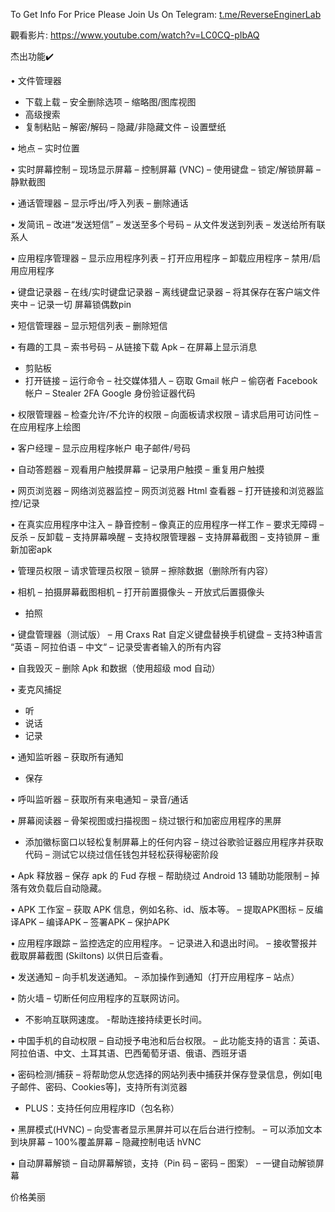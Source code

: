 To Get Info For Price Please Join Us On Telegram: [t.me/ReverseEnginerLab](https://t.me/ReverseEnginerLab)

觀看影片: https://www.youtube.com/watch?v=LC0CQ-pIbAQ

杰出功能✔️

• 文件管理器
- 下载上载
– 安全删除选项
– 缩略图/图库视图
- 高级搜索
- 复制粘贴
– 解密/解码
– 隐藏/非隐藏文件
– 设置壁纸

• 地点
– 实时位置

• 实时屏幕控制
– 现场显示屏幕
– 控制屏幕 (VNC)
– 使用键盘
– 锁定/解锁屏幕
– 静默截图

• 通话管理器
– 显示呼出/呼入列表
– 删除通话

• 发简讯
– 改进“发送短信”
– 发送至多个号码
– 从文件发送到列表
– 发送给所有联系人

• 应用程序管理器
– 显示应用程序列表
– 打开应用程序
– 卸载应用程序
– 禁用/启用应用程序

• 键盘记录器
– 在线/实时键盘记录器
– 离线键盘记录器
– 将其保存在客户端文件夹中
– 记录一切
屏幕锁偶数pin

• 短信管理器
– 显示短信列表
– 删除短信

• 有趣的工具
– 索书号码
– 从链接下载 Apk
– 在屏幕上显示消息
- 剪贴板
- 打开链接
– 运行命令
– 社交媒体猎人
– 窃取 Gmail 帐户
– 偷窃者 Facebook 帐户
– Stealer 2FA Google 身份验证器代码

• 权限管理器
– 检查允许/不允许的权限
– 向面板请求权限
– 请求启用可访问性
– 在应用程序上绘图

• 客户经理
– 显示应用程序帐户
电子邮件/号码

• 自动答题器
– 观看用户触摸屏幕
– 记录用户触摸
– 重复用户触摸

• 网页浏览器
– 网络浏览器监控
– 网页浏览器 Html 查看器
– 打开链接和浏览器监控/记录

• 在真实应用程序中注入
– 静音控制
– 像真正的应用程序一样工作
– 要求无障碍
– 反杀
– 反卸载
– 支持屏幕唤醒
– 支持权限管理器
– 支持屏幕截图
– 支持锁屏
– 重新加密apk

• 管理员权限
– 请求管理员权限
– 锁屏
– 擦除数据（删除所有内容）

• 相机
– 拍摄屏幕截图相机
– 打开前置摄像头
– 开放式后置摄像头
- 拍照

• 键盘管理器（测试版）
– 用 Craxs Rat 自定义键盘替换手机键盘
– 支持3种语言
“英语 – 阿拉伯语 – 中文“
– 记录受害者输入的所有内容

• 自我毁灭
– 删除 Apk 和数据（使用超级 mod 自动）

• 麦克风捕捉
- 听
- 说话
- 记录

• 通知监听器
– 获取所有通知
- 保存

• 呼叫监听器
– 获取所有来电通知
– 录音/通话

• 屏幕阅读器
– 骨架视图或扫描视图
– 绕过银行和加密应用程序的黑屏
- 添加徽标窗口以轻松复制屏幕上的任何内容
– 绕过谷歌验证器应用程序并获取代码
– 测试它以绕过信任钱包并轻松获得秘密阶段

• Apk 释放器
– 保存 apk 的 Fud 存根
– 帮助绕过 Android 13 辅助功能限制
– 掉落有效负载后自动隐藏。

• APK 工作室
– 获取 APK 信息，例如名称、id、版本等。
– 提取APK图标
– 反编译APK
– 编译APK
– 签署APK
– 保护APK

• 应用程序跟踪
– 监控选定的应用程序。
– 记录进入和退出时间。
– 接收警报并截取屏幕截图 (Skiltons) 以供日后查看。

• 发送通知
– 向手机发送通知。
– 添加操作到通知（打开应用程序 – 站点）

• 防火墙
– 切断任何应用程序的互联网访问。
- 不影响互联网速度。
-帮助连接持续更长时间。

• 中国手机的自动权限
– 自动授予电池和后台权限。
– 此功能支持的语言：英语、阿拉伯语、中文、土耳其语、巴西葡萄牙语、俄语、西班牙语

• 密码检测/捕获
– 将帮助您从您选择的网站列表中捕获并保存登录信息，例如[电子邮件、密码、Cookies等]，支持所有浏览器
- PLUS：支持任何应用程序ID（包名称）

• 黑屏模式(HVNC)
– 向受害者显示黑屏并可以在后台进行控制。
– 可以添加文本到块屏幕
– 100%覆盖屏幕
– 隐藏控制电话 hVNC

• 自动屏幕解锁
– 自动屏幕解锁，支持（Pin 码 – 密码 – 图案）
– 一键自动解锁屏幕

价格美丽
